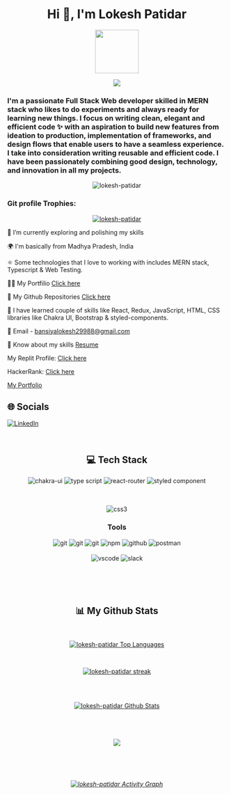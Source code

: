 
<h1 align="center">Hi 👋, I'm Lokesh Patidar</h1>

<div align="center">
  <img src="https://media.giphy.com/media/M9gbBd9nbDrOTu1Mqx/giphy.gif" width="100"/>
</div>

<p align="center">
  <a href="https://github.com/DenverCoder1/readme-typing-svg">
    <img src="https://readme-typing-svg.demolab.com/?lines=Hi! My self Lokesh Patidar 👦🏽; I am a Full-stack%20web%20developer 👨🏻‍💻; Interested in working with team;Curious%20to%20learn%20new%20things !&font=Fira%20Code&center=true&width=440&height=45&color=#37bcf7&vCenter=true&size=22&pause=1000"></a>
</p>


<h3 align="center" an aspiring Full Stack MERN Developer from India.</h3>
<h3>I'm a passionate Full Stack Web developer skilled in MERN stack who likes to do experiments and always ready for learning new things. I focus on writing clean, elegant and efficient code ✨ with an aspiration to build new features from ideation to production, implementation of frameworks, and design flows that enable users to have a seamless experience. I take into consideration writing reusable and efficient code. I have been passionately combining good design, technology, and innovation in all my projects.</h3>


<p align="center"> <img src="https://komarev.com/ghpvc/?username=lokesh-patidar&label=Profile%20views&color=0e75b6&style=flat" alt="lokesh-patidar" /> </p>

<h3 align="left">Git profile Trophies:</h3>
<p align="center"> 
  <a href="https://github.com/ryo-ma/github-profile-trophy">
    <img src="https://github-profile-trophy.vercel.app/?username=lokesh-patidar" alt="lokesh-patidar" />
  </a> 
</p>


🔭 I’m currently exploring and polishing my skills

🌍 I'm basically from Madhya Pradesh, India

⚛️ Some technologies that I love to working with includes MERN stack, Typescript & Web Testing.

👨‍💻 My Portfilio [Click here](https://lokesh-patidar.github.io/)



👀 My Github Repositories [Click here](https://github.com/lokesh-patidar?tab=repositories)

🚀 I have learned couple of skills like React, Redux, JavaScript, HTML, CSS libraries like Chakra UI, Bootstrap & styled-components.

📧 Email - bansiyalokesh29988@gmail.com

📄 Know about my skills  [Resume](https://onedrive.live.com/?authkey=%21AC31qnyUOYIVxt4&cid=64B123E24B0D9024&id=64B123E24B0D9024%21107&parId=64B123E24B0D9024%21106&o=OneUp) 

My Replit Profile: [Click here](https://replit.com/@LokeshBansiya)

HackerRank: [Click here](https://www.hackerrank.com/bansiyalokesh291)


<p><a href="https://lokesh-patidar.github.io/">My Portfolio </a></p>


## 🌐 Socials
[![LinkedIn](https://img.shields.io/badge/LinkedIn-%230077B5.svg?logo=linkedin&logoColor=white)](https://www.linkedin.com/in/lokesh-patidar-aa45a0236/) 

<br/>

<h2 align="center">💻 Tech Stack</h2>
<!--  <div align="center"><h3 align="center">Frontend / Backend</h3> -->
<!-- <img src="https://img.shields.io/badge/html5-%23E34F26.svg?style=for-the-badge&logo=html5&logoColor=white" align="center" alt="html5">
<img src = "https://img.shields.io/badge/css3-%231572B6.svg?style=for-the-badge&logo=css3&logoColor=white" align="center" alt="css3">
<img src ="https://img.shields.io/badge/MongoDB-%234ea94b.svg?style=for-the-badge&logo=mongodb&logoColor=white" align="center" alt="mongodb">
<img src="https://img.shields.io/badge/React-20232A?style=for-the-badge&logo=react&logoColor=61DAFB"  align="center" alt="reactjs" />
<img src="https://img.shields.io/badge/Redux-593D88?style=for-the-badge&logo=redux&logoColor=white"  align="center" alt="redux" />
<img src="https://img.shields.io/badge/Material%20UI-007FFF?style=for-the-badge&logo=mui&logoColor=white"  align="center" alt="material-ui"/> -->
<!--  <img src="https://img.shields.io/badge/React_Router-CA4245?style=for-the-badge&logo=react-router&logoColor=white"  align="center" alt="react-router" /> -->
<!-- <br/> -->
<!-- <br/> -->
 
<!-- <img src="https://img.shields.io/badge/styled--components-DB7093?style=for-the-badge&logo=styled-components&logoColor=white"  align="center" alt="styled component" /> -->

<!-- <br/> -->
<!-- <br/> -->
<!--   <img src = "https://img.shields.io/badge/chakra ui-%234ED1C5.svg?style=for-the-badge&logo=chakraui&logoColor=white" align="center" alt="chakra-ui"/> -->
<!--   <img src="https://img.shields.io/badge/rest api-%23000000.svg?style=for-the-badge&logo=flask&logoColor=white" align="center" alt="restapi"/> -->
<!--   <img src="https://img.shields.io/badge/javascript-%23323330.svg?style=for-the-badge&logo=javascript&logoColor=%23F7DF1E"  align="center" alt="javascript" /> -->
<!--   <img src="https://img.shields.io/badge/express.js-%23404d59.svg?style=for-the-badge&logo=express&logoColor=%2361DAFB"  align="center" alt="express" /> -->
<!--   <img src="https://img.shields.io/badge/node.js-6DA55F?style=for-the-badge&logo=node.js&logoColor=white"  align="center" alt="node.js"/> -->
<!--   <img src="https://img.shields.io/badge/typescript-%23007ACC.svg?style=for-the-badge&logo=typescript&logoColor=white"  align="center" alt="type script"/> -->
<!-- </div> -->

<div align="center">
  <img src = "https://img.shields.io/badge/chakra ui-%234ED1C5.svg?style=for-the-badge&logo=chakraui&logoColor=white" align="center" alt="chakra-ui"/>
  <img src="https://img.shields.io/badge/typescript-%23007ACC.svg?style=for-the-badge&logo=typescript&logoColor=white"  align="center" alt="type script"/>
  <img src="https://img.shields.io/badge/React_Router-CA4245?style=for-the-badge&logo=react-router&logoColor=white"  align="center" alt="react-router" />
  <img src="https://img.shields.io/badge/styled--components-DB7093?style=for-the-badge&logo=styled-components&logoColor=white"  align="center" alt="styled component" />
</div>

<br/>
<br/>

<p align="center">
    <img src="https://user-images.githubusercontent.com/82999542/132934744-131c1891-4a4f-4e88-a64a-36720ad7470b.png" alt="css3"/>   
 </p>
 
<!-- <p><img align="left" src="https://github-readme-stats.vercel.app/api/top-langs?username=centauricoder01&show_icons=true&locale=en&layout=compact" alt="centauricoder01" /></p>
<p>&nbsp;<img align="center" src="https://github-readme-stats.vercel.app/api?username=centauricoder01&show_icons=true&locale=en" alt="centauricoder01" /></p>
<p align="left"> <a href="https://github.com/ryo-ma/github-profile-trophy"><img src="https://github-profile-trophy.vercel.app/?username=centauricoder01" alt="centauricoder01" /></a> </p>
 -->

<div align="center"><h3 align="center">Tools</h3> 
   <img src="https://img.shields.io/badge/heroku-%23430098.svg?style=for-the-badge&logo=heroku&logoColor=white" align="center" alt="git"/>
   <img src="https://img.shields.io/badge/netlify-%23000000.svg?style=for-the-badge&logo=netlify&logoColor=#00C7B7" align="center" alt="git"/>
   <img src="https://img.shields.io/badge/vercel-%23000000.svg?style=for-the-badge&logo=vercel&logoColor=whit" align="center" alt="git"/>
  <img src = "https://img.shields.io/badge/NPM-%23000000.svg?style=for-the-badge&logo=npm&logoColor=white" align="center" alt="npm">
  <img src="https://img.shields.io/badge/GitHub-100000?style=for-the-badge&logo=github&logoColor=white"  align="center" alt="github"/>
  <img src ="https://img.shields.io/badge/Postman-FF6C37?style=for-the-badge&logo=postman&logoColor=white" align="center" alt="postman">
  
   <br/>
  <br/>
   <img src="https://img.shields.io/badge/Visual%20Studio-5C2D91.svg?style=for-the-badge&logo=visual-studio&logoColor=white"  align="center" alt="vscode"/>
   <img src="https://img.shields.io/badge/Slack-4A154B?style=for-the-badge&logo=slack&logoColor=white" align="center" alt="slack"/>
 </div>
</div>

<br/>
<br/>
<br/>
<br/>

<h2 align="center">📊 My Github Stats</h2>
   <br/>   
    <p align="center">      
  <a href="https://github.com/lokesh-patidar/github-readme-stats"><img alt="lokesh-patidar Top Languages" src="https://github-readme-stats.vercel.app/api/top-langs/?username=lokesh-patidar&langs_count=8&count_private=true&layout=compact&theme=react&hide_border=true&bg_color=0D1117" /></a>
      </p>      
     <br/>
   <p align="center">
    <a href="https://github.com/lokesh-patidar/github-readme-streak-stats">
  <img alt="lokesh-patidar streak" src="https://streak-stats.demolab.com/?user=lokesh-patidar&theme=neon-dark&hide_border=true&currStreakNum=2FD3EB&fire=pink&sideLabels=F00&date_format=[Y.]n.j"/>
  </a>
  
</p>                                                                                                                                              

<!--     
[![GitHub Streak](https://streak-stats.demolab.com/?user=lokesh-patidar&theme=neon-dark&hide_border=true&bg_color=black&currStreakNum=2FD3EB&fire=pink&sideLabels=F00&date_format=[Y.]n.j)](https://git.io/streak-stats)
    -->
    
  <br/>
  <br/>
     <p align="center">                                                                                                 
    <a href="https://github.com/lokesh-patidar/github-readme-stats"><img alt="lokesh-patidar Github Stats" src="https://github-readme-stats.vercel.app/api?username=lokesh-patidar&show_icons=true&locale=en&theme=react&hide_border=true&bg_color=0D1117" alt="lokesh-patidar" /></a>
    </p>                                                                 
 <h6 align="center"> 

<br/>
<br/>
  
<p align="center">
<a href="https://github.com/lokesh-patidar"><span>
<img align="center" src="https://github-profile-summary-cards.vercel.app/api/cards/profile-details?username=lokesh-patidar&theme=dracula" />
</span></a> </p>

<br/>
<br/>

  <br/>

<a href="https://github.com/lokesh-patidar/github-readme-activity-graph"><img alt="lokesh-patidar Activity Graph" src="https://github-readme-activity-graph.cyclic.app/graph?username=lokesh-patidar&bg_color=0D1117&color=5BCDEC&line=5BCDEC&point=FFFFFF&hide_border=true" /></a>

<br/>
<br/>

